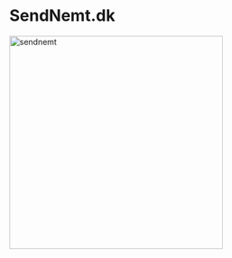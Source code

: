 # SendNemt.dk

<img width="378" alt="sendnemt" src="https://github.com/Ryzaxd/SendNemt.dk/assets/110767229/0cf3460a-ebee-4a3a-a3e1-cb45bd6fdd8a">
